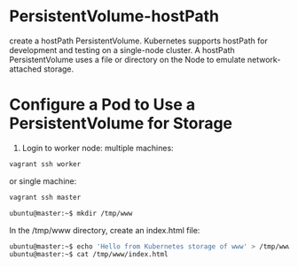 # PersistentVolume-hostPath
create a hostPath PersistentVolume. Kubernetes supports hostPath for development and testing on a single-node cluster. 
A hostPath PersistentVolume uses a file or directory on the Node to emulate network-attached storage.

# Configure a Pod to Use a PersistentVolume for Storage

1. Login to worker node:
multiple machines:
```bash
vagrant ssh worker 
```
or 
single machine:
```bash
vagrant ssh master 
```

```bash
ubuntu@master:~$ mkdir /tmp/www
```

In the /tmp/www directory, create an index.html file:

```bash
ubuntu@master:~$ echo 'Hello from Kubernetes storage of www' > /tmp/www/index.html
ubuntu@master:~$ cat /tmp/www/index.html

```
